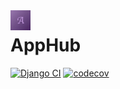 <a href="https://github.com/myapphub/apphub">
    <img src="logo.png" alt="AppHub logo" title="AppHub" align="left" height="32" />
</a>

# AppHub

[![Django CI](https://github.com/myapphub/apphub/actions/workflows/django.yml/badge.svg)](https://github.com/myapphub/apphub/actions/workflows/django.yml)
[![codecov](https://codecov.io/gh/myapphub/apphub/branch/main/graph/badge.svg?token=bvVfssLQbK)](https://codecov.io/gh/myapphub/apphub)